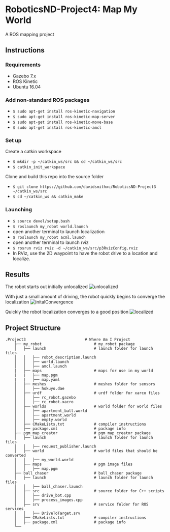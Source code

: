 # RoboticsND-Project4: Map My World
A ROS mapping project

## Instructions
### Requirements
- Gazebo 7.x
- ROS Kinetic
- Ubuntu 16.04

### Add non-standard ROS packages
- `$ sudo apt-get install ros-kinetic-navigation`
- `$ sudo apt-get install ros-kinetic-map-server`
- `$ sudo apt-get install ros-kinetic-move-base`
- `$ sudo apt-get install ros-kinetic-amcl`

### Set up
Create a catkin workspace
- `$ mkdir -p ~/catkin_ws/src && cd ~/catkin_ws/src`
- `$ catkin_init_workspace`

Clone and build this repo into the source folder
- `$ git clone https://github.com/davidsmithxc/RoboticsND-Project3 ~/catkin_ws/src`
- `$ cd ~/catkin_ws && catkin_make`

### Launching
- `$ source devel/setup.bash`
- `$ roslaunch my_robot world.launch`
- open another terminal to launch localization
- `$ roslaunch my_robot acml.launch`
- open another terminal to launch rviz
- `$ rosrun rviz rviz -d ~/catkin_ws/src/p3RvizConfig.rviz`
- In RViz, use the 2D waypoint to have the robot drive to a location and localize.

## Results
The robot starts out initially unlocalized
![unlocalized](./screenshots/notLocalized.png)

With just a small amount of driving, the robot quickly begins to converge the localization
![initalConvergence](./screenshots/initialLocalize.png)

Quickly the robot localization converges to a good position
![localized](./screenshots/localized.png)

## Project Structure
```
.Project3                          # Where Am I Project
    ├── my_robot                       # my_robot package
    │   ├── launch                     # launch folder for launch files
    │   │   ├── robot_description.launch
    │   │   ├── world.launch
    │   │   ├── amcl.launch
    |   ├── maps                       # maps for use in my world
    |   |   ├── map.pgm
    |   |   ├── map.yaml
    │   ├── meshes                     # meshes folder for sensors
    │   │   ├── hokuyo.dae
    │   ├── urdf                       # urdf folder for xarco files
    │   │   ├── rc_robot.gazebo
    │   │   ├── rc_robot.xacro
    │   ├── worlds                     # world folder for world files
    │   │   ├── apartment_ball.world
    │   │   ├── apartment.world
    │   │   ├── empty.world
    │   ├── CMakeLists.txt             # compiler instructions
    │   ├── package.xml                # package info
    ├── pgm_map_creator                # pgm_map_creator package
    │   ├── launch                     # launch folder for launch files
    │   │   ├── request_publisher.launch
    │   ├── world                      # world files that should be converted
    │   │   ├── my_world.world
    │   ├── maps                       # pgm image files
    │   │   ├── map.pgm
    ├── ball_chaser                    # ball_chaser package
    │   ├── launch                     # launch folder for launch files
    │   │   ├── ball_chaser.launch
    │   ├── src                        # source folder for C++ scripts
    │   │   ├── drive_bot.cpp
    │   │   ├── process_images.cpp
    │   ├── srv                        # service folder for ROS services
    │   │   ├── DriveToTarget.srv
    │   ├── CMakeLists.txt             # compiler instructions
    │   ├── package.xml                # package info
    └──
```
